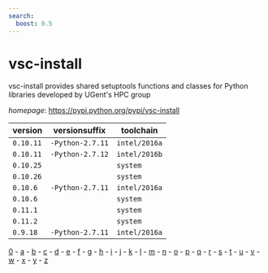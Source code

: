 ```yaml
---
search:
  boost: 0.5
---
```

# vsc-install

vsc-install provides shared setuptools functions and classes for Python libraries  developed by UGent's HPC group

*homepage*: <https://pypi.python.org/pypi/vsc-install>

version | versionsuffix | toolchain
--------|---------------|----------
``0.10.11`` | ``-Python-2.7.11`` | ``intel/2016a``
``0.10.11`` | ``-Python-2.7.12`` | ``intel/2016b``
``0.10.25`` |  | ``system``
``0.10.26`` |  | ``system``
``0.10.6`` | ``-Python-2.7.11`` | ``intel/2016a``
``0.10.6`` |  | ``system``
``0.11.1`` |  | ``system``
``0.11.2`` |  | ``system``
``0.9.18`` | ``-Python-2.7.11`` | ``intel/2016a``

[0](../0/index.md) - [a](../a/index.md) - [b](../b/index.md) - [c](../c/index.md) - [d](../d/index.md) - [e](../e/index.md) - [f](../f/index.md) - [g](../g/index.md) - [h](../h/index.md) - [i](../i/index.md) - [j](../j/index.md) - [k](../k/index.md) - [l](../l/index.md) - [m](../m/index.md) - [n](../n/index.md) - [o](../o/index.md) - [p](../p/index.md) - [q](../q/index.md) - [r](../r/index.md) - [s](../s/index.md) - [t](../t/index.md) - [u](../u/index.md) - [v](../v/index.md) - [w](../w/index.md) - [x](../x/index.md) - [y](../y/index.md) - [z](../z/index.md)

